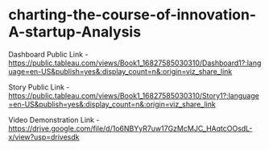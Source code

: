 # charting-the-course-of-innovation-A-startup-Analysis


Dashboard Public Link - https://public.tableau.com/views/Book1_16827585030310/Dashboard1?:language=en-US&publish=yes&:display_count=n&:origin=viz_share_link

Story Public Link - https://public.tableau.com/views/Book1_16827585030310/Story1?:language=en-US&publish=yes&:display_count=n&:origin=viz_share_link

Video Demonstration Link - https://drive.google.com/file/d/1o6NBYyR7uw17GzMcMJC_HAqtcOOsdL-x/view?usp=drivesdk
